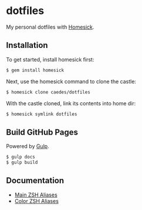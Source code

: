 # dotfiles

My personal dotfiles with [Homesick](https://github.com/technicalpickles/homesick).

## Installation

To get started, install homesick first:

```bash
$ gem install homesick
```

Next, use the homesick command to clone the castle:

```bash
$ homesick clone caedes/dotfiles
```

With the castle cloned, link its contents into home dir:

```bash
$ homesick symlink dotfiles
```

## Build GitHub Pages

Powered by [Gulp](https://github.com/gulpjs/gulp).

```bash
$ gulp docs
$ gulp build
```

## Documentation

* [Main ZSH Aliases](zsh_aliases.html)
* [Color ZSH Aliases](zsh_colors.html)
